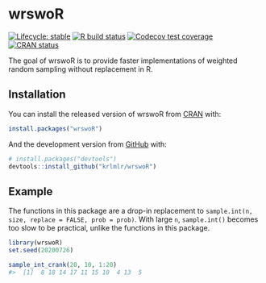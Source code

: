 
<!-- README.md is generated from README.Rmd. Please edit that file -->

# wrswoR

<!-- badges: start -->

[![Lifecycle:
stable](https://img.shields.io/badge/lifecycle-stable-brightgreen.svg)](https://www.tidyverse.org/lifecycle/#stable)
[![R build
status](https://github.com/krlmlr/wrswoR/workflows/rcc/badge.svg)](https://github.com/krlmlr/wrswoR/actions)
[![Codecov test
coverage](https://codecov.io/gh/krlmlr/wrswoR/branch/master/graph/badge.svg)](https://codecov.io/gh/krlmlr/wrswoR?branch=master)
[![CRAN
status](https://www.r-pkg.org/badges/version/wrswoR)](https://CRAN.R-project.org/package=wrswoR)
<!-- badges: end -->

The goal of wrswoR is to provide faster implementations of weighted
random sampling without replacement in R.

## Installation

You can install the released version of wrswoR from
[CRAN](https://CRAN.R-project.org) with:

``` r
install.packages("wrswoR")
```

And the development version from [GitHub](https://github.com/) with:

``` r
# install.packages("devtools")
devtools::install_github("krlmlr/wrswoR")
```

## Example

The functions in this package are a drop-in replacement to
`sample.int(n, size, replace = FALSE, prob = prob)`. With large `n`,
`sample.int()` becomes too slow to be practical, unlike the functions in
this package.

``` r
library(wrswoR)
set.seed(20200726)

sample_int_crank(20, 10, 1:20)
#>  [1]  8 18 14 17 11 15 10  4 13  5
```
